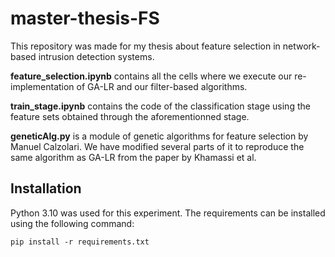 # master-thesis-FS

This repository was made for my thesis about feature selection in network-based intrusion detection systems.

**feature_selection.ipynb** contains all the cells where we execute our re-implementation of GA-LR and our filter-based algorithms.

**train_stage.ipynb** contains the code of the classification stage using the feature sets obtained through the aforementionned stage.

**geneticAlg.py** is a module of genetic algorithms for feature selection by Manuel Calzolari. We have modified several parts of it to reproduce the same algorithm as GA-LR from the paper by Khamassi et al.

## Installation
Python 3.10 was used for this experiment. The requirements can be installed using the following command: 

`pip install -r requirements.txt`